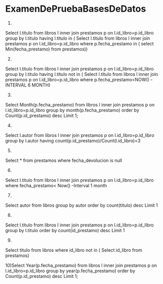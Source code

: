 # ExamenDePruebaBasesDeDatos
1)
Select l.titulo 
from libros l inner join prestamos p on l.id_libro=p.id_libro
group by l.titulo
having l.titulo in (
Select l.titulo from libros l inner join prestamos p on l.id_libro=p.id_libro
where p.fecha_prestamo in (
select Min(fecha_prestamo) from prestamos))

2)
Select l.titulo 
from libros l inner join prestamos p on l.id_libro=p.id_libro
group by l.titulo
having l.titulo not in (
Select l.titulo from libros l inner join prestamos p on l.id_libro=p.id_libro
where p.fecha_prestamo<NOW() - INTERVAL 6 MONTH)

3)
Select Month(p.fecha_prestamo)
from libros l inner join prestamos p on l.id_libro=p.id_libro
group by month(p.fecha_prestamo)
order by Count(p.id_prestamo) desc
Limit 1;

4)
Select l.autor 
from libros l inner join prestamos p on l.id_libro=p.id_libro
group by l.autor
having count(p.id_prestamo)/Count(l.id_libro)<3

5)
Select * from prestamos
where fecha_devolucion is null

6)
Select l.titulo
from libros l inner join prestamos p on l.id_libro=p.id_libro
where fecha_prestamo< Now() -Interval 1 month

7)
Select autor
from libros
group by autor
order by count(titulo) desc
Limit 1

8)
Select l.titulo
from libros l inner join prestamos p on l.id_libro=p.id_libro
group by l.titulo
order by count(id_prestamo) desc 
Limit 1

9)
Select titulo 
from libros where id_libro not in (
Select id_libro
from prestamos)

10)Select Year(p.fecha_prestamo)
from libros l inner join prestamos p on l.id_libro=p.id_libro
group by year(p.fecha_prestamo)
order by Count(p.id_prestamo) desc
Limit 1;
